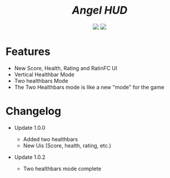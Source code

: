 <em><h1 align="center">Angel HUD</h1></em>

   <p align="center">
   <img src="https://img.shields.io/badge/STATUS-IN%20PROGRESS-green">
   <img src="https://img.shields.io/badge/STATUS-EARLY%20ACCESS-blue">
   </p>

# Features

- New Score, Health, Rating and RatinFC UI
- Vertical Healthbar Mode
- Two healthbars Mode
- The Two Healthbars mode is like a new "mode" for the game

# Changelog
- Update 1.0.0
    - Added two healthbars
    - New Uis (Score, health, rating, etc.)

 - Update 1.0.2
   - Two healthbars mode complete
